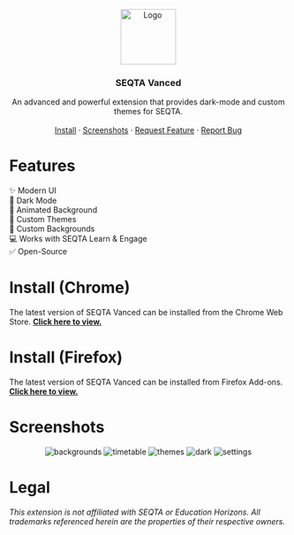 <div align="center">

  <a href="https://github.com/maxtull/SEQTAVanced">
    <img src="https://github.com/maxtull/SEQTAVanced/assets/47879795/2fa92f63-2421-4799-85c6-10cb394fc883" alt="Logo" width="100" height="100">
  </a>

  <h3 align="center">SEQTA Vanced</h3>

  <p align="center">
    An advanced and powerful extension that provides dark-mode and custom themes for SEQTA.
    <br />
    <br />
    <a href="#install-chrome">Install</a>
    ·
    <a href="#screenshots">Screenshots</a>
    ·
    <a href="https://github.com/maxtull/SEQTAVanced/issues">Request Feature</a>
    ·
    <a href="https://github.com/maxtull/SEQTAVanced/issues">Report Bug</a>
  </p>

</div>

# Features
✨ Modern UI \
🌙 Dark Mode \
🌊 Animated Background \
🎨 Custom Themes \
🌃 Custom Backgrounds \
💻 Works with SEQTA Learn & Engage \
✅ Open-Source 

# Install (Chrome)
The latest version of SEQTA Vanced can be installed from the Chrome Web Store. **[Click here to view.](https://chrome.google.com/webstore/detail/seqta-vanced/kekoobmbfdkempioiihnepdnapdpdaok)**

# Install (Firefox)
The latest version of SEQTA Vanced can be installed from Firefox Add-ons. **[Click here to view.](https://addons.mozilla.org/en-US/firefox/addon/seqta-vanced/)**

# Screenshots
<div align="center">

  ![backgrounds](https://github.com/maxtull/SEQTAVanced/assets/47879795/c1bf8432-bdfd-4b05-88ef-7b60ac4e5329)
  ![timetable](https://github.com/maxtull/SEQTAVanced/assets/47879795/a0ab8c09-1ac9-444a-8a7c-345f8dbebb6b)
  ![themes](https://github.com/maxtull/SEQTAVanced/assets/47879795/4c4513ae-6217-4e25-86ef-1bf0a1cde6d9)
  ![dark](https://github.com/maxtull/SEQTAVanced/assets/47879795/b8e1b07f-ecc1-40da-a9b8-33ad63e66f8c)
  ![settings](https://github.com/maxtull/SEQTAVanced/assets/47879795/a96695f8-8283-4c6f-b69a-7d96b33752e5)
  

</div>

# Legal
*This extension is not affiliated with SEQTA or Education Horizons. All trademarks referenced herein are the properties of their respective owners.*
